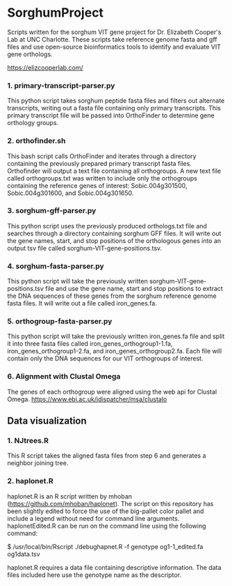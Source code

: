 # SorghumProject
Scripts written for the sorghum VIT gene project for Dr. Elizabeth Cooper's Lab at UNC Charlotte. These scripts take reference genome fasta and gff files and use open-source bioinformatics tools to identify and evaluate VIT gene orthologs. 

https://elizcooperlab.com/

### 1. primary-transcript-parser.py
This python script takes sorghum peptide fasta files and filters out alternate transcripts, writing out a fasta file containing only primary transcripts. This primary transcript file will be passed into OrthoFinder to determine gene orthology groups. 

### 2. orthofinder.sh 
This bash script calls OrthoFinder and iterates through a directory containing the previously prepared primary transcript fasta files. Orthofinder will output a text file containing all orthogroups. A new text file called orthogroups.txt was written to include only the orthogroups containing the reference genes of interest: Sobic.004g301500, Sobic.004g301600, and Sobic.004g301650.  

### 3. sorghum-gff-parser.py
This python script uses the previously produced orthologs.txt file and searches through a directory containing sorghum GFF files. It will write out the gene names, start, and stop positions of the orthologous genes into an output tsv file called sorghum-VIT-gene-positions.tsv. 

### 4. sorghum-fasta-parser.py
This python script will take the previously written sorghum-VIT-gene-positions.tsv file and use the gene name, start and stop positions to extract the DNA sequences of these genes from the sorghum reference genome fasta files. It will write out a file called iron_genes.fa. 

### 5. orthogroup-fasta-parser.py 
This python script will take the previously written iron_genes.fa file and split it into three fasta files called iron_genes_orthogroup1-1.fa, iron_genes_orthogroup1-2.fa, and iron_genes_orthogroup2.fa. Each file will contain only the DNA sequences for our VIT orthogroups of interest.

### 6. Alignment with Clustal Omega
The genes of each orthogroup were aligned using the web api for Clustal Omega.
https://www.ebi.ac.uk/jdispatcher/msa/clustalo

## Data visualization
### 1. NJtrees.R
This R script takes the aligned fasta files from step 6 and generates a neighbor joining tree. 

### 2. haplonet.R 
haplonet.R is an R script written by mhoban (https://github.com/mhoban/haplonet). The script on this repository has been slightly edited to force the use of the big-pallet color pallet and include a legend without need for command line arguments. haplonetEdited.R can be run on the command line using the following command: 

$ /usr/local/bin/Rscript ./debughapnet.R -f genotype og1-1_edited.fa og1data.tsv 

haplonet.R requires a data file containing descriptive information. The data files included here use the genotype name as the descriptor. 
